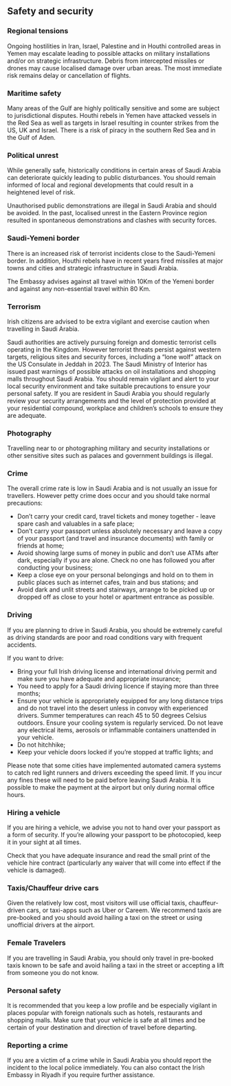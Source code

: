 ## Safety and security

### Regional tensions

Ongoing hostilities in Iran, Israel, Palestine and in Houthi controlled areas in Yemen may escalate leading to possible attacks on military installations and/or on strategic infrastructure. Debris from intercepted missiles or drones may cause localised damage over urban areas. The most immediate risk remains delay or cancellation of flights.

### **Maritime safety**

Many areas of the Gulf are highly politically sensitive and some are subject to jurisdictional disputes. Houthi rebels in Yemen have attacked vessels in the Red Sea as well as targets in Israel resulting in counter strikes from the US, UK and Israel. There is a risk of piracy in the southern Red Sea and in the Gulf of Aden.

### **Political unrest**

While generally safe, historically conditions in certain areas of Saudi Arabia can deteriorate quickly leading to public disturbances. You should remain informed of local and regional developments that could result in a heightened level of risk.

Unauthorised public demonstrations are illegal in Saudi Arabia and should be avoided. In the past, localised unrest in the Eastern Province region resulted in spontaneous demonstrations and clashes with security forces.

### **Saudi-Yemeni border**

There is an increased risk of terrorist incidents close to the Saudi-Yemeni border. In addition, Houthi rebels have in recent years fired missiles at major towns and cities and strategic infrastructure in Saudi Arabia.

The Embassy advises against all travel within 10Km of the Yemeni border and against any non-essential travel within 80 Km.

### **Terrorism**

Irish citizens are advised to be extra vigilant and exercise caution when travelling in Saudi Arabia.

Saudi authorities are actively pursuing foreign and domestic terrorist cells operating in the Kingdom. However terrorist threats persist against western targets, religious sites and security forces, including a “lone wolf” attack on the US Consulate in Jeddah in 2023. The Saudi Ministry of Interior has issued past warnings of possible attacks on oil installations and shopping malls throughout Saudi Arabia. You should remain vigilant and alert to your local security environment and take suitable precautions to ensure your personal safety. If you are resident in Saudi Arabia you should regularly review your security arrangements and the level of protection provided at your residential compound, workplace and children’s schools to ensure they are adequate.

### **Photography**

Travelling near to or photographing military and security installations or other sensitive sites such as palaces and government buildings is illegal.

### **Crime**

The overall crime rate is low in Saudi Arabia and is not usually an issue for travellers. However petty crime does occur and you should take normal precautions:

* Don’t carry your credit card, travel tickets and money together - leave spare cash and valuables in a safe place;
* Don’t carry your passport unless absolutely necessary and leave a copy of your passport (and travel and insurance documents) with family or friends at home;
* Avoid showing large sums of money in public and don’t use ATMs after dark, especially if you are alone. Check no one has followed you after conducting your business;
* Keep a close eye on your personal belongings and hold on to them in public places such as internet cafes, train and bus stations; and
* Avoid dark and unlit streets and stairways, arrange to be picked up or dropped off as close to your hotel or apartment entrance as possible.

### **Driving**

If you are planning to drive in Saudi Arabia, you should be extremely careful as driving standards are poor and road conditions vary with frequent accidents.

If you want to drive:

* Bring your full Irish driving license and international driving permit and make sure you have adequate and appropriate insurance;
* You need to apply for a Saudi driving licence if staying more than three months;
* Ensure your vehicle is appropriately equipped for any long distance trips and do not travel into the desert unless in convoy with experienced drivers. Summer temperatures can reach 45 to 50 degrees Celsius outdoors. Ensure your cooling system is regularly serviced. Do not leave any electrical items, aerosols or inflammable containers unattended in your vehicle.
* Do not hitchhike;
* Keep your vehicle doors locked if you’re stopped at traffic lights; and

Please note that some cities have implemented automated camera systems to catch red light runners and drivers exceeding the speed limit. If you incur any fines these will need to be paid before leaving Saudi Arabia. It is possible to make the payment at the airport but only during normal office hours.

### **Hiring a vehicle**

If you are hiring a vehicle, we advise you not to hand over your passport as a form of security. If you’re allowing your passport to be photocopied, keep it in your sight at all times.

Check that you have adequate insurance and read the small print of the vehicle hire contract (particularly any waiver that will come into effect if the vehicle is damaged).

### **Taxis/Chauffeur drive cars**

Given the relatively low cost, most visitors will use official taxis, chauffeur-driven cars, or taxi-apps such as Uber or Careem. We recommend taxis are pre-booked and you should avoid hailing a taxi on the street or using unofficial drivers at the airport.

### **Female Travelers**

If you are travelling in Saudi Arabia, you should only travel in pre-booked taxis known to be safe and avoid hailing a taxi in the street or accepting a lift from someone you do not know.

### **Personal safety**

It is recommended that you keep a low profile and be especially vigilant in places popular with foreign nationals such as hotels, restaurants and shopping malls. Make sure that your vehicle is safe at all times and be certain of your destination and direction of travel before departing.

### **Reporting a crime**

If you are a victim of a crime while in Saudi Arabia you should report the incident to the local police immediately. You can also contact the Irish Embassy in Riyadh if you require further assistance.